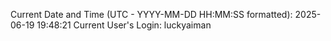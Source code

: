 Current Date and Time (UTC - YYYY-MM-DD HH:MM:SS formatted): 2025-06-19 19:48:21
Current User's Login: luckyaiman
